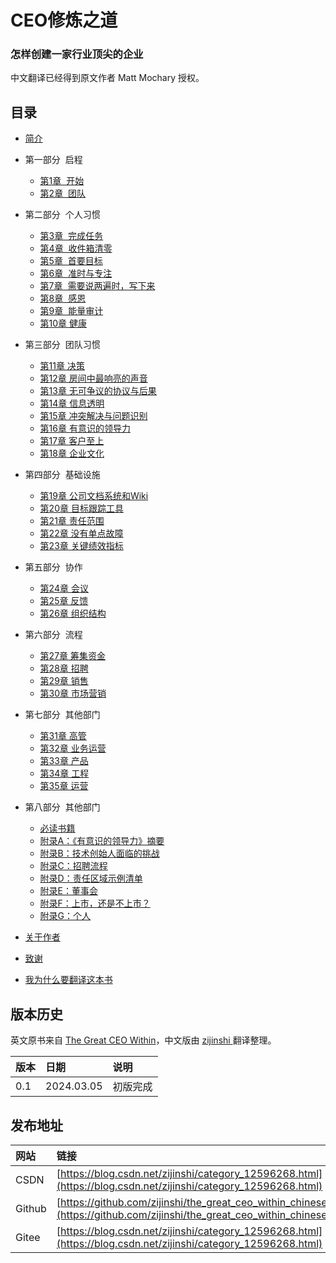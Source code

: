 # CEO修炼之道
### 怎样创建一家行业顶尖的企业


中文翻译已经得到原文作者 Matt Mochary 授权。

## 目录

*  [简介](introduction.md)

* 第一部分  启程
  * [第1章  开始](part1/chapter1.md)
  * [第2章  团队](part1/chapter2.md)    

* 第二部分  个人习惯
  * [第3章  完成任务](part2/chapter3.md)
  * [第4章  收件箱清零](part2/chapter4.md)
  * [第5章  首要目标](part2/chapter5.md)
  * [第6章  准时与专注](part2/chapter6.md)
  * [第7章  需要说两遍时，写下来](part2/chapter7.md)
  * [第8章  感恩](part2/chapter8.md)
  * [第9章  能量审计](part2/chapter9.md)
  * [第10章 健康](part2/chapter10.md)

* 第三部分  团队习惯
  * [第11章 决策](part3/chapter11.md)
  * [第12章 房间中最响亮的声音](part3/chapter12.md)
  * [第13章 无可争议的协议与后果](part3/chapter13.md)
  * [第14章 信息透明](part3/chapter14.md)
  * [第15章 冲突解决与问题识别](part3/chapter15.md)
  * [第16章 有意识的领导力](part3/chapter16.md)
  * [第17章 客户至上](part3/chapter17.md)
  * [第18章 企业文化](part3/chapter18.md)
 
* 第四部分  基础设施
  * [第19章 公司文档系统和Wiki](part4/chapter19.md)
  * [第20章 目标跟踪工具](part4/chapter20.md)
  * [第21章 责任范围](part4/chapter21.md)
  * [第22章 没有单点故障](part4/chapter22.md)
  * [第23章 关键绩效指标](part4/chapter23.md)
 
* 第五部分  协作   
  * [第24章 会议](part5/chapter24.md)
  * [第25章 反馈](part5/chapter25.md)
  * [第26章 组织结构](part5/chapter26.md)

* 第六部分  流程
  * [第27章 筹集资金](part6/chapter27.md)
  * [第28章 招聘](part6/chapter28.md)
  * [第29章 销售](part6/chapter29.md)
  * [第30章 市场营销](part6/chapter30.md)

* 第七部分  其他部门
  * [第31章 高管](part7/chapter31.md)
  * [第32章 业务运营](part7/chapter32.md)
  * [第33章 产品](part7/chapter33.md)
  * [第34章 工程](part7/chapter34.md)
  * [第35章 运营](part7/chapter35.md)

* 第八部分  其他部门
  * [必读书籍](part8/essential_reading.md)
  * [附录A：《有意识的领导力》摘要](part8/essential_reading.md)
  * [附录B：技术创始人面临的挑战](part8/essential_reading.md)
  * [附录C：招聘流程](part8/essential_reading.md)
  * [附录D：责任区域示例清单](part8/essential_reading.md)
  * [附录E：董事会](part8/essential_reading.md)
  * [附录F：上市，还是不上市？](part8/essential_reading.md)
  * [附录G：个人](part8/essential_reading.md)

* [关于作者](about_author.md)
* [致谢](acknowledge.md)
* [我为什么要翻译这本书](why.md)
        
        
 
## 版本历史

英文原书来自 [The Great CEO Within](https://docs.google.com/document/d/1ZJZbv4J6FZ8Dnb0JuMhJxTnwl-dwqx5xl0s65DE3wO8)，中文版由 [ zijinshi ](https://github.com/zijinshi) 翻译整理。

| 版本 | 日期 | 说明 |
| :--- | :--- | :--- |
| 0.1 | 2024.03.05 | 初版完成 |


## 发布地址
| 网站 | 链接 |
| :--- | :--- |
| CSDN | [https://blog.csdn.net/zijinshi/category_12596268.html](https://blog.csdn.net/zijinshi/category_12596268.html) |
| Github | [https://github.com/zijinshi/the_great_ceo_within_chinese](https://github.com/zijinshi/the_great_ceo_within_chinese) |
| Gitee | [https://blog.csdn.net/zijinshi/category_12596268.html](https://blog.csdn.net/zijinshi/category_12596268.html) |
